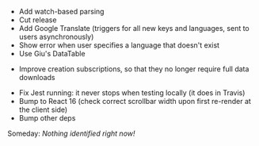 * Add watch-based parsing
* Cut release
* Add Google Translate (triggers for all new keys and languages, sent to users asynchronously)
* Show error when user specifies a language that doesn't exist
* Use Giu's DataTable
- Improve creation subscriptions, so that they no longer require full data downloads
* Fix Jest running: it never stops when testing locally (it does in Travis)
* Bump to React 16 (check correct scrollbar width upon first re-render at the client side)
* Bump other deps

Someday: *Nothing identified right now!*